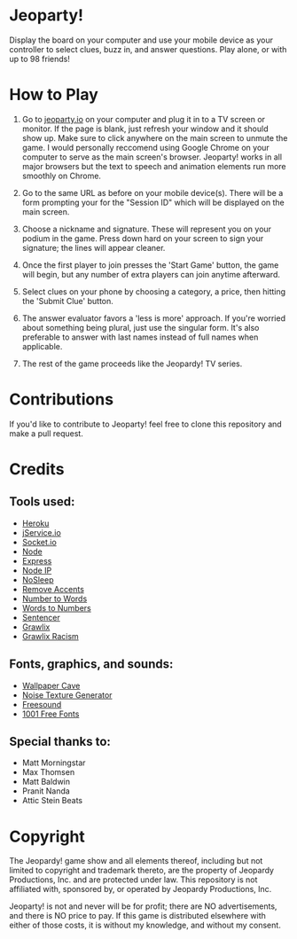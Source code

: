 # Jeoparty!
Display the board on your computer and use your mobile device as your controller to select clues, buzz in, and answer questions. Play alone, or with up to 98 friends!

# How to Play

1. Go to [jeoparty.io](http://jeoparty.io) on your computer and plug it in to a TV screen or monitor. If the page is blank, just refresh your window and it should show up. Make sure to click anywhere on the main screen to unmute the game. I would personally reccomend using Google Chrome on your computer to serve as the main screen's browser. Jeoparty! works in all major browsers but the text to speech and animation elements run more smoothly on Chrome.

2. Go to the same URL as before on your mobile device(s). There will be a form prompting your for the "Session ID" which will be displayed on the main screen.

3. Choose a nickname and signature. These will represent you on your podium in the game. Press down hard on your screen to sign your signature; the lines will appear cleaner.

4. Once the first player to join presses the 'Start Game' button, the game will begin, but any number of extra players can join anytime afterward.

5. Select clues on your phone by choosing a category, a price, then hitting the 'Submit Clue' button.

6. The answer evaluator favors a 'less is more' approach. If you're worried about something being plural, just use the singular form. It's also preferable to answer with last names instead of full names when applicable.

7. The rest of the game proceeds like the Jeopardy! TV series.

# Contributions

If you'd like to contribute to Jeoparty! feel free to clone this repository and make a pull request.

# Credits
## Tools used:
* [Heroku](https://www.heroku.com)
* [jService.io](http://jservice.io)
* [Socket.io](https://socket.io)
* [Node](https://nodejs.org/en/)
* [Express](https://expressjs.com)
* [Node IP](https://github.com/indutny/node-ip)
* [NoSleep](https://github.com/richtr/NoSleep.js?files=1)
* [Remove Accents](https://github.com/tyxla/remove-accents)
* [Number to Words](https://github.com/marlun78/number-to-words)
* [Words to Numbers](https://github.com/finnfiddle/words-to-numbers)
* [Sentencer](https://github.com/kylestetz/Sentencer)
* [Grawlix](https://github.com/tinwatchman/grawlix)
* [Grawlix Racism](https://github.com/tinwatchman/grawlix-racism)

## Fonts, graphics, and sounds:
* [Wallpaper Cave](https://wallpapercave.com/wallpaper-gif)
* [Noise Texture Generator](http://www.noisetexturegenerator.com)
* [Freesound](https://freesound.org)
* [1001 Free Fonts](https://www.1001freefonts.com)

## Special thanks to:
* Matt Morningstar
* Max Thomsen
* Matt Baldwin
* Pranit Nanda
* Attic Stein Beats

# Copyright
The Jeopardy! game show and all elements thereof, including but not limited to copyright and trademark thereto, are the property of Jeopardy Productions, Inc. and are protected under law. This repository is not affiliated with, sponsored by, or operated by Jeopardy Productions, Inc.

Jeoparty! is not and never will be for profit; there are NO advertisements, and there is NO price to pay. If this game is distributed elsewhere with either of those costs, it is without my knowledge, and without my consent.
